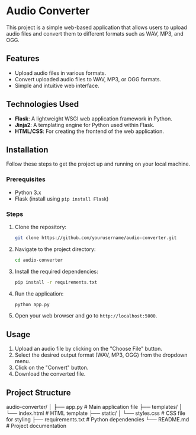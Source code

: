 # Audio Converter

This project is a simple web-based application that allows users to upload audio files and convert them to different formats such as WAV, MP3, and OGG.

## Features

- Upload audio files in various formats.
- Convert uploaded audio files to WAV, MP3, or OGG formats.
- Simple and intuitive web interface.

## Technologies Used

- **Flask**: A lightweight WSGI web application framework in Python.
- **Jinja2**: A templating engine for Python used within Flask.
- **HTML/CSS**: For creating the frontend of the web application.

## Installation

Follow these steps to get the project up and running on your local machine.

### Prerequisites

- Python 3.x
- Flask (install using `pip install Flask`)

### Steps

1. Clone the repository:
    ```bash
    git clone https://github.com/yourusername/audio-converter.git
    ```
2. Navigate to the project directory:
    ```bash
    cd audio-converter
    ```
3. Install the required dependencies:
    ```bash
    pip install -r requirements.txt
    ```
4. Run the application:
    ```bash
    python app.py
    ```
5. Open your web browser and go to `http://localhost:5000`.

## Usage

1. Upload an audio file by clicking on the "Choose File" button.
2. Select the desired output format (WAV, MP3, OGG) from the dropdown menu.
3. Click on the "Convert" button.
4. Download the converted file.

## Project Structure

audio-converter/
│
├── app.py # Main application file
├── templates/
│ └── index.html # HTML template
├── static/
│ └── styles.css # CSS file for styling
├── requirements.txt # Python dependencies
└── README.md # Project documentation


